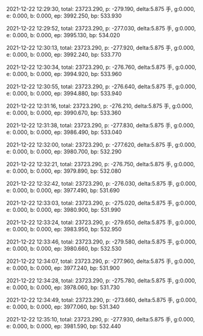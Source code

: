 2021-12-22 12:29:30, total: 23723.290, p: -279.190, delta:5.875 手, g:0.000, e: 0.000, b: 0.000, ep: 3992.250, bp: 533.930

2021-12-22 12:29:52, total: 23723.290, p: -277.030, delta:5.875 手, g:0.000, e: 0.000, b: 0.000, ep: 3995.130, bp: 534.020

2021-12-22 12:30:13, total: 23723.290, p: -277.920, delta:5.875 手, g:0.000, e: 0.000, b: 0.000, ep: 3992.240, bp: 533.770

2021-12-22 12:30:34, total: 23723.290, p: -276.760, delta:5.875 手, g:0.000, e: 0.000, b: 0.000, ep: 3994.920, bp: 533.960

2021-12-22 12:30:55, total: 23723.290, p: -276.640, delta:5.875 手, g:0.000, e: 0.000, b: 0.000, ep: 3994.880, bp: 533.940

2021-12-22 12:31:16, total: 23723.290, p: -276.210, delta:5.875 手, g:0.000, e: 0.000, b: 0.000, ep: 3990.670, bp: 533.360

2021-12-22 12:31:38, total: 23723.290, p: -277.830, delta:5.875 手, g:0.000, e: 0.000, b: 0.000, ep: 3986.490, bp: 533.040

2021-12-22 12:32:00, total: 23723.290, p: -277.620, delta:5.875 手, g:0.000, e: 0.000, b: 0.000, ep: 3980.700, bp: 532.290

2021-12-22 12:32:21, total: 23723.290, p: -276.750, delta:5.875 手, g:0.000, e: 0.000, b: 0.000, ep: 3979.890, bp: 532.080

2021-12-22 12:32:42, total: 23723.290, p: -276.030, delta:5.875 手, g:0.000, e: 0.000, b: 0.000, ep: 3977.490, bp: 531.690

2021-12-22 12:33:03, total: 23723.290, p: -275.020, delta:5.875 手, g:0.000, e: 0.000, b: 0.000, ep: 3980.900, bp: 531.990

2021-12-22 12:33:24, total: 23723.290, p: -279.650, delta:5.875 手, g:0.000, e: 0.000, b: 0.000, ep: 3983.950, bp: 532.950

2021-12-22 12:33:46, total: 23723.290, p: -279.580, delta:5.875 手, g:0.000, e: 0.000, b: 0.000, ep: 3980.660, bp: 532.530

2021-12-22 12:34:07, total: 23723.290, p: -277.960, delta:5.875 手, g:0.000, e: 0.000, b: 0.000, ep: 3977.240, bp: 531.900

2021-12-22 12:34:28, total: 23723.290, p: -275.780, delta:5.875 手, g:0.000, e: 0.000, b: 0.000, ep: 3978.060, bp: 531.730

2021-12-22 12:34:49, total: 23723.290, p: -273.660, delta:5.875 手, g:0.000, e: 0.000, b: 0.000, ep: 3977.060, bp: 531.340

2021-12-22 12:35:10, total: 23723.290, p: -277.930, delta:5.875 手, g:0.000, e: 0.000, b: 0.000, ep: 3981.590, bp: 532.440